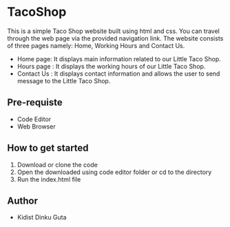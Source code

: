 # TacoShop
This is a simple Taco Shop website built using html and css. You can travel through the web page via the provided navigation link. The website consists of three pages namely: Home, Working Hours and Contact Us. 
- Home page: It displays main information related to our Little Taco Shop.
- Hours page : It displays the working hours of our Little Taco Shop.
- Contact Us : It displays contact information and allows the user to send message to the Little Taco Shop.

## Pre-requiste
- Code Editor
- Web Browser

## How to get started
1. Download or clone the code
2. Open the downloaded using code editor folder or cd to the directory
3. Run the index.html file

## Author
- Kidist Dinku Guta
